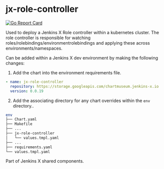 # jx-role-controller

[![Go Report Card](https://goreportcard.com/badge/github.com/jenkins-x/jx-role-controller)](https://goreportcard.com/report/github.com/jenkins-x/jx-role-controller)

Used to deploy a Jenkins X Role controller within a kubernetes cluster. The role controller is responsible for watching roles/rolebindings/environmentrolebindings and applying these across environments/namespaces.

Can be added within a Jenkins X dev environment by making the following changes:

1. Add the chart into the environment requirements file.

```yaml
- name: jx-role-controller
  repository: https://storage.googleapis.com/chartmuseum.jenkins-x.io
  version: 0.0.19
```

2. Add the associating directory for any chart overrides within the `env` directory..

```sh
env
├── Chart.yaml
├── Makefile
├── ...
├── jx-role-controller
│   └── values.tmpl.yaml
├── ...
├── requirements.yaml
└── values.tmpl.yaml
```

Part of Jenkins X shared components.
